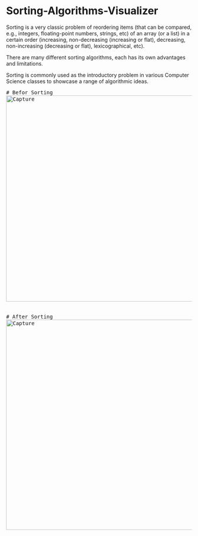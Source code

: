 # Sorting-Algorithms-Visualizer

 Sorting is a very classic problem of reordering items (that can be compared, e.g., integers, floating-point numbers, strings, etc) of an array (or a list) in a certain order (increasing, non-decreasing (increasing or flat), decreasing, non-increasing (decreasing or flat), lexicographical, etc).


There are many different sorting algorithms, each has its own advantages and limitations.


Sorting is commonly used as the introductory problem in various Computer Science classes to showcase a range of algorithmic ideas.

<pre>
# Befor Sorting
<img width="560" alt="Capture" src="https://user-images.githubusercontent.com/123558998/229140384-441bc19d-5407-44c8-a8ae-2d7b8271be8d.PNG"> 

</pre>
<pre>
# After Sorting
<img width="571" alt="Capture" src="https://user-images.githubusercontent.com/123558998/229141706-d9f48c5b-a08c-4751-b79d-60f58cc308f7.PNG">

</pre>
